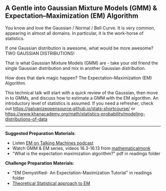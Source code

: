 A Gentle into Gaussian Mixture Models (GMM) & Expectation–Maximization (EM) Algorithm  
------

You know and love the Gaussian / Normal / Bell Curve. It is very common, appearing in almost all domains. In particular, it is the work-horse of statistics.

If one Gaussian distribution is awesome, what would be more awesome? 
TWO GAUSSIAN DISTRIBUTIONS!

That is what Gaussian Mixture Models (GMM) are - take your old friend the single Gaussian distribution and mix in another Gaussian distribution.

How does that dark magic happen? The Expectation–Maximization (EM) Algorithm.

This technical talk will start with a quick review of the Gaussian, then move in to GMMs, and discuss how to estimate a GMM with the EM algorithm. An introductory level of statistics is assumed. If you need a refresher, check out https://galvanizeopensource.github.io/stats-shortcourse/ or https://www.khanacademy.org/math/statistics-probability/modeling-distributions-of-data

----
__Suggested Preparation Materials__:

- Listen [EM on Talking Machines podcast](http://www.thetalkingmachines.com/blog/2015/10/9/machine-learning-mastery-and-cancer-clusters)
- Watch GMM & EM series, videos 16.3-16.13 from [mathematicalmonk](https://www.youtube.com/playlist?list=PLD0F06AA0D2E8FFBA8)
- "What is the expectation maximization algorithm?" pdf in readings folder

__Challenge Preparation Materials__:

- "EM Demystified- An Expectation-Maximization Tutorial" in readings folder
- [Theoretical Statistical approach to EM](http://www.stat.ucla.edu/~dinov/courses_students.dir/04/Spring/Stat233.dir/STAT233_notes.dir/EM_Tutorial)
